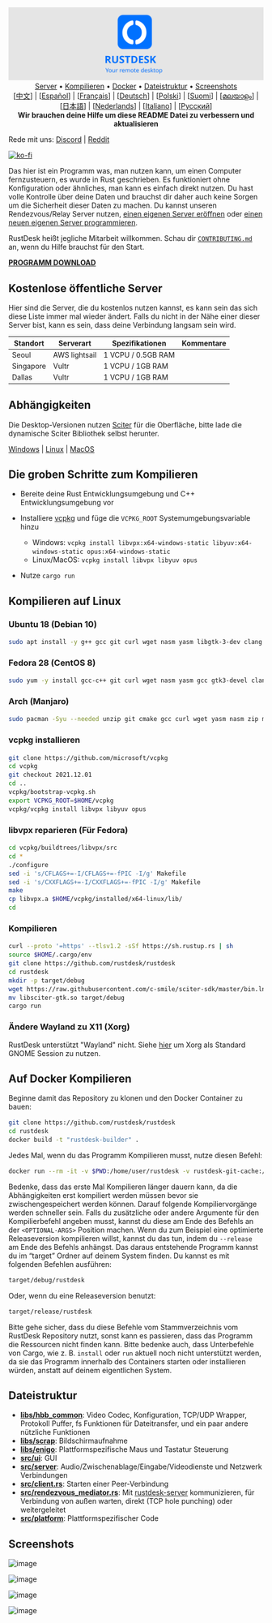 <p align="center">
  <img src="logo-header.svg" alt="RustDesk - Your remote desktop"><br>
  <a href="#kostenlose-öffentliche-server">Server</a> •
  <a href="#die-groben-schritte-zum-kompilieren">Kompilieren</a> •
  <a href="#auf-docker-kompilieren">Docker</a> •
  <a href="#dateistruktur">Dateistruktur</a> •
  <a href="#screenshots">Screenshots</a><br>
  [<a href="README-ZH.md">中文</a>] | [<a href="README-ES.md">Español</a>] | [<a href="README-FR.md">Français</a>] | [<a href="README-DE.md">Deutsch</a>] | [<a href="README-PL.md">Polski</a>] | [<a href="README-FI.md">Suomi</a>] | [<a href="README-ML.md">മലയാളം</a>] | [<a href="README-JP.md">日本語</a>] | [<a href="README-NL.md">Nederlands</a>] | [<a href="README-IT.md">Italiano</a>] | [<a href="README-RU.md">Русский</a>]<br>
  <b>Wir brauchen deine Hilfe um diese README Datei zu verbessern und aktualisieren</b>
</p>

Rede mit uns: [Discord](https://discord.gg/nDceKgxnkV) | [Reddit](https://www.reddit.com/r/rustdesk)

[![ko-fi](https://ko-fi.com/img/githubbutton_sm.svg)](https://ko-fi.com/I2I04VU09)

Das hier ist ein Programm was, man nutzen kann, um einen Computer fernzusteuern, es wurde in Rust geschrieben. Es funktioniert ohne Konfiguration oder ähnliches, man kann es einfach direkt nutzen. Du hast volle Kontrolle über deine Daten und brauchst dir daher auch keine Sorgen um die Sicherheit dieser Daten zu machen. Du kannst unseren Rendezvous/Relay Server nutzen, [einen eigenen Server eröffnen](https://rustdesk.com/blog/id-relay-set/) oder [einen neuen eigenen Server programmieren](https://github.com/rustdesk/rustdesk-server-demo).

RustDesk heißt jegliche Mitarbeit willkommen. Schau dir [`CONTRIBUTING.md`](CONTRIBUTING.md) an, wenn du Hilfe brauchst für den Start.

[**PROGRAMM DOWNLOAD**](https://github.com/rustdesk/rustdesk/releases)

## Kostenlose öffentliche Server

Hier sind die Server, die du kostenlos nutzen kannst, es kann sein das sich diese Liste immer mal wieder ändert. Falls du nicht in der Nähe einer dieser Server bist, kann es sein, dass deine Verbindung langsam sein wird.

| Standort  | Serverart     | Spezifikationen    | Kommentare |
| --------- | ------------- | ------------------ | ---------- |
| Seoul     | AWS lightsail | 1 VCPU / 0.5GB RAM |            |
| Singapore | Vultr         | 1 VCPU / 1GB RAM   |            |
| Dallas    | Vultr         | 1 VCPU / 1GB RAM   |            |

## Abhängigkeiten

Die Desktop-Versionen nutzen [Sciter](https://sciter.com/) für die Oberfläche, bitte lade die dynamische Sciter Bibliothek selbst herunter.

[Windows](https://raw.githubusercontent.com/c-smile/sciter-sdk/master/bin.win/x64/sciter.dll) |
[Linux](https://raw.githubusercontent.com/c-smile/sciter-sdk/master/bin.lnx/x64/libsciter-gtk.so) |
[MacOS](https://raw.githubusercontent.com/c-smile/sciter-sdk/master/bin.osx/libsciter.dylib)

## Die groben Schritte zum Kompilieren

- Bereite deine Rust Entwicklungsumgebung und C++ Entwicklungsumgebung vor

- Installiere [vcpkg](https://github.com/microsoft/vcpkg) und füge die `VCPKG_ROOT` Systemumgebungsvariable hinzu

  - Windows: `vcpkg install libvpx:x64-windows-static libyuv:x64-windows-static opus:x64-windows-static`
  - Linux/MacOS: `vcpkg install libvpx libyuv opus`

- Nutze `cargo run`

## Kompilieren auf Linux

### Ubuntu 18 (Debian 10)

```sh
sudo apt install -y g++ gcc git curl wget nasm yasm libgtk-3-dev clang libxcb-randr0-dev libxdo-dev libxfixes-dev libxcb-shape0-dev libxcb-xfixes0-dev libasound2-dev libpulse-dev cmake
```

### Fedora 28 (CentOS 8)

```sh
sudo yum -y install gcc-c++ git curl wget nasm yasm gcc gtk3-devel clang libxcb-devel libxdo-devel libXfixes-devel pulseaudio-libs-devel cmake alsa-lib-devel
```

### Arch (Manjaro)

```sh
sudo pacman -Syu --needed unzip git cmake gcc curl wget yasm nasm zip make pkg-config clang gtk3 xdotool libxcb libxfixes alsa-lib pulseaudio
```

### vcpkg installieren

```sh
git clone https://github.com/microsoft/vcpkg
cd vcpkg
git checkout 2021.12.01
cd ..
vcpkg/bootstrap-vcpkg.sh
export VCPKG_ROOT=$HOME/vcpkg
vcpkg/vcpkg install libvpx libyuv opus
```

### libvpx reparieren (Für Fedora)

```sh
cd vcpkg/buildtrees/libvpx/src
cd *
./configure
sed -i 's/CFLAGS+=-I/CFLAGS+=-fPIC -I/g' Makefile
sed -i 's/CXXFLAGS+=-I/CXXFLAGS+=-fPIC -I/g' Makefile
make
cp libvpx.a $HOME/vcpkg/installed/x64-linux/lib/
cd
```

### Kompilieren

```sh
curl --proto '=https' --tlsv1.2 -sSf https://sh.rustup.rs | sh
source $HOME/.cargo/env
git clone https://github.com/rustdesk/rustdesk
cd rustdesk
mkdir -p target/debug
wget https://raw.githubusercontent.com/c-smile/sciter-sdk/master/bin.lnx/x64/libsciter-gtk.so
mv libsciter-gtk.so target/debug
cargo run
```

### Ändere Wayland zu X11 (Xorg)

RustDesk unterstützt "Wayland" nicht. Siehe [hier](https://docs.fedoraproject.org/en-US/quick-docs/configuring-xorg-as-default-gnome-session/) um Xorg als Standard GNOME Session zu nutzen.

## Auf Docker Kompilieren

Beginne damit das Repository zu klonen und den Docker Container zu bauen:

```sh
git clone https://github.com/rustdesk/rustdesk
cd rustdesk
docker build -t "rustdesk-builder" .
```

Jedes Mal, wenn du das Programm Kompilieren musst, nutze diesen Befehl:

```sh
docker run --rm -it -v $PWD:/home/user/rustdesk -v rustdesk-git-cache:/home/user/.cargo/git -v rustdesk-registry-cache:/home/user/.cargo/registry -e PUID="$(id -u)" -e PGID="$(id -g)" rustdesk-builder
```

Bedenke, dass das erste Mal Kompilieren länger dauern kann, da die Abhängigkeiten erst kompiliert werden müssen bevor sie zwischengespeichert werden können. Darauf folgende Kompiliervorgänge werden schneller sein. Falls du zusätzliche oder andere Argumente für den Kompilierbefehl angeben musst, kannst du diese am Ende des Befehls an der `<OPTIONAL-ARGS>` Position machen. Wenn du zum Beispiel eine optimierte Releaseversion kompilieren willst, kannst du das tun, indem du `--release` am Ende des Befehls anhängst. Das daraus entstehende Programm kannst du im “target” Ordner auf deinem System finden. Du kannst es mit folgenden Befehlen ausführen:

```sh
target/debug/rustdesk
```

Oder, wenn du eine Releaseversion benutzt:

```sh
target/release/rustdesk
```

Bitte gehe sicher, dass du diese Befehle vom Stammverzeichnis vom RustDesk Repository nutzt, sonst kann es passieren, dass das Programm die Ressourcen nicht finden kann. Bitte bedenke auch, dass Unterbefehle von Cargo, wie z. B. `install` oder `run` aktuell noch nicht unterstützt werden, da sie das Programm innerhalb des Containers starten oder installieren würden, anstatt auf deinem eigentlichen System.

## Dateistruktur

- **[libs/hbb_common](https://github.com/rustdesk/rustdesk/tree/master/libs/hbb_common)**: Video Codec, Konfiguration, TCP/UDP Wrapper, Protokoll Puffer, fs Funktionen für Dateitransfer, und ein paar andere nützliche Funktionen
- **[libs/scrap](https://github.com/rustdesk/rustdesk/tree/master/libs/scrap)**: Bildschirmaufnahme
- **[libs/enigo](https://github.com/rustdesk/rustdesk/tree/master/libs/enigo)**: Plattformspezifische Maus und Tastatur Steuerung
- **[src/ui](https://github.com/rustdesk/rustdesk/tree/master/src/ui)**: GUI
- **[src/server](https://github.com/rustdesk/rustdesk/tree/master/src/server)**: Audio/Zwischenablage/Eingabe/Videodienste und Netzwerk Verbindungen
- **[src/client.rs](https://github.com/rustdesk/rustdesk/tree/master/src/client.rs)**: Starten einer Peer-Verbindung
- **[src/rendezvous_mediator.rs](https://github.com/rustdesk/rustdesk/tree/master/src/rendezvous_mediator.rs)**: Mit [rustdesk-server](https://github.com/rustdesk/rustdesk-server) kommunizieren, für Verbindung von außen warten, direkt (TCP hole punching) oder weitergeleitet
- **[src/platform](https://github.com/rustdesk/rustdesk/tree/master/src/platform)**: Plattformspezifischer Code

## Screenshots

![image](https://user-images.githubusercontent.com/71636191/113112362-ae4deb80-923b-11eb-957d-ff88daad4f06.png)

![image](https://user-images.githubusercontent.com/71636191/113112619-f705a480-923b-11eb-911d-97e984ef52b6.png)

![image](https://user-images.githubusercontent.com/71636191/113112857-3fbd5d80-923c-11eb-9836-768325faf906.png)

![image](https://user-images.githubusercontent.com/71636191/135385039-38fdbd72-379a-422d-b97f-33df71fb1cec.png)
